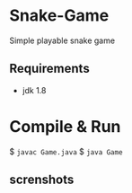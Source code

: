 # Snake-Game
Simple playable snake game

## Requirements
  - jdk 1.8

# Compile & Run
$ `javac Game.java`
$ `java Game`


## screnshots



